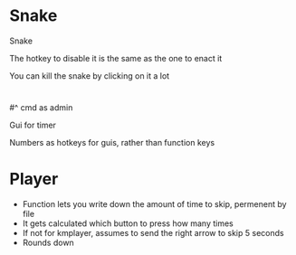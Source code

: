 ﻿# Snake
Snake

The hotkey to disable it is the same as the one to enact it

You can kill the snake by clicking on it a lot

# 

#^ cmd as admin

Gui for timer

Numbers as hotkeys for guis, rather than function keys

# Player
* Function lets you write down the amount of time to skip, permenent by file
* It gets calculated which button to press how many times
* If not for kmplayer, assumes to send the right arrow to skip 5 seconds
* Rounds down